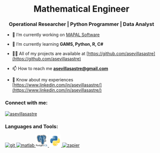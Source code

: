 <h1 align="center">Mathematical Engineer</h1>
<h3 align="center">Operational Researcher | Python Programmer | Data Analyst</h3>

- 🔭 I’m currently working on [MAPAL Software](https://mapal-os.com/es/)

- 🌱 I’m currently learning **GAMS, Python, R, C#**

- 👨‍💻 All of my projects are available at [https://github.com/asevillasastre](https://github.com/asevillasastre)

- 📫 How to reach me **asevillasastre@gmail.com**

- 📄 Know about my experiences [https://www.linkedin.com/in/asevillasastre/](https://www.linkedin.com/in/asevillasastre/)

<h3 align="left">Connect with me:</h3>
<p align="left">
<a href="https://linkedin.com/in/asevillasastre" target="blank"><img align="center" src="https://raw.githubusercontent.com/rahuldkjain/github-profile-readme-generator/master/src/images/icons/Social/linked-in-alt.svg" alt="asevillasastre" height="30" width="40" /></a>
</p>

<h3 align="left">Languages and Tools:</h3>
<p align="left"> <a href="https://git-scm.com/" target="_blank" rel="noreferrer"> <img src="https://www.vectorlogo.zone/logos/git-scm/git-scm-icon.svg" alt="git" width="40" height="40"/> </a> <a href="https://www.mathworks.com/" target="_blank" rel="noreferrer"> <img src="https://upload.wikimedia.org/wikipedia/commons/2/21/Matlab_Logo.png" alt="matlab" width="40" height="40"/> </a> <a href="https://www.postgresql.org" target="_blank" rel="noreferrer"> <img src="https://raw.githubusercontent.com/devicons/devicon/master/icons/postgresql/postgresql-original-wordmark.svg" alt="postgresql" width="40" height="40"/> </a> <a href="https://www.python.org" target="_blank" rel="noreferrer"> <img src="https://raw.githubusercontent.com/devicons/devicon/master/icons/python/python-original.svg" alt="python" width="40" height="40"/> </a> <a href="https://zapier.com" target="_blank" rel="noreferrer"> <img src="https://www.vectorlogo.zone/logos/zapier/zapier-icon.svg" alt="zapier" width="40" height="40"/> </a> </p>

